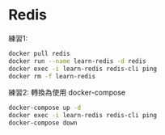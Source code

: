 # Redis

練習1:

```bash
docker pull redis
docker run --name learn-redis -d redis
docker exec -i learn-redis redis-cli ping
docker rm -f learn-redis
```

練習2: 轉換為使用 docker-compose

```bash
docker-compose up -d
docker exec -i learn-redis redis-cli ping
docker-compose down
```
